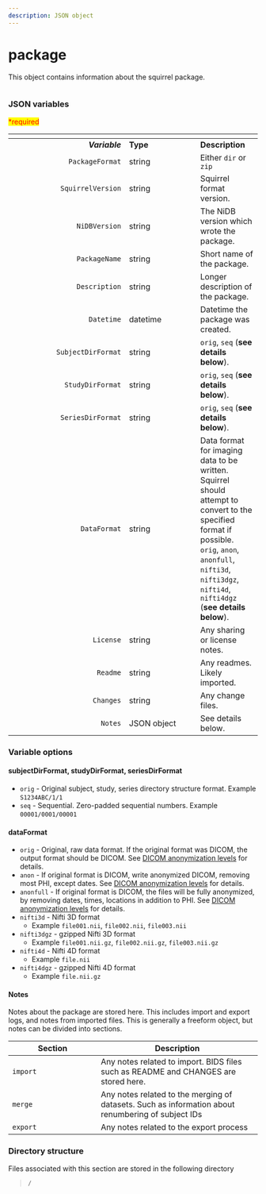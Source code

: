 ```yaml
---
description: JSON object
---
```


# package

This object contains information about the squirrel package.

<figure><img src="https://mermaid.ink/img/pako:eNqVlF1vmzAUhv9K5CoSkSAiEU2JK_Wqu5mmTVrvJm48fEi8Akb-0MKi_PfZBjuB9qLlAr8HP-_x8bHMGZWcAsLoIEh3XHz7WbQL8wjOVZI8daR8JQeIxnH1eJ2Nvr78-O7UyoCUKBLZ1y1iE7AOataCjIKaEXDqQLAGWiWjGz2jbGrKSuXWSKxivCWiXw2U-5o8Sf37D5QmkRc-yzh_EFx3pCV1L5mMXJT40KPeatMpTZkpfRzfIRogUguDePEOQ4U-yMi9w-yQ0C5h9mtXcMPb6VDrvMrlcrAka3tIgjSyYrU9Jys99Ba1fbCgnJzVcnnTeItdwwG-xgv3YeV94VBdHWMweHw0c_iNWIPXg8FHE0PYguprWITyLVPju6qqYtMtwV8hoUQeiRCkx9upabLKZ4yzLnzGOmnFR4wzezjRj3i9x13RYID7NI0HC77LsmzUyV9G1RFn3QnFqAHREEbN7T_bVAVSR2igQNhIChXRtSpQ0V4MqjvTfPhCmeIC4YrUEmJEtOIvfVsirIQGDz0zYn4mTaDMjfvF-SRG-IxOCKcx6hHeprv1Ls8e8l2-edjm-yy_xOifc6Tr_fDk9_vNZrfN88t_UiWT3g?type=png" alt=""><figcaption></figcaption></figure>

### JSON variables

<mark style="color:red;">\*required</mark>

<table data-header-hidden><thead><tr><th width="220" align="right"></th><th width="128.00000000000003"></th><th></th></tr></thead><tbody><tr><td align="right"><em><strong>Variable</strong></em></td><td><strong>Type</strong></td><td><strong>Description</strong></td></tr><tr><td align="right"><code>PackageFormat</code></td><td>string</td><td>Either <code>dir</code> or <code>zip</code></td></tr><tr><td align="right"><code>SquirrelVersion</code></td><td>string</td><td>Squirrel format version.</td></tr><tr><td align="right"><code>NiDBVersion</code></td><td>string</td><td>The NiDB version which wrote the package.</td></tr><tr><td align="right"><code>PackageName</code></td><td>string</td><td>Short name of the package.</td></tr><tr><td align="right"><code>Description</code></td><td>string</td><td>Longer description of the package.</td></tr><tr><td align="right"><code>Datetime</code></td><td>datetime</td><td>Datetime the package was created.</td></tr><tr><td align="right"><code>SubjectDirFormat</code></td><td>string</td><td><code>orig</code>, <code>seq</code> (<strong>see details below</strong>).</td></tr><tr><td align="right"><code>StudyDirFormat</code></td><td>string</td><td><code>orig</code>, <code>seq</code> (<strong>see details below</strong>).</td></tr><tr><td align="right"><code>SeriesDirFormat</code></td><td>string</td><td><code>orig</code>, <code>seq</code> (<strong>see details below</strong>).</td></tr><tr><td align="right"><code>DataFormat</code></td><td>string</td><td>Data format for imaging data to be written. Squirrel should attempt to convert to the specified format if possible. <code>orig</code>, <code>anon</code>, <code>anonfull</code>, <code>nifti3d</code>, <code>nifti3dgz</code>, <code>nifti4d</code>, <code>nifti4dgz</code> (<strong>see details below</strong>).</td></tr><tr><td align="right"><code>License</code></td><td>string</td><td>Any sharing or license notes.</td></tr><tr><td align="right"><code>Readme</code></td><td>string</td><td>Any readmes. Likely imported.</td></tr><tr><td align="right"><code>Changes</code></td><td>string</td><td>Any change files.</td></tr><tr><td align="right"><code>Notes</code></td><td>JSON object</td><td>See details below.</td></tr></tbody></table>

### Variable options

#### subjectDirFormat, studyDirFormat, seriesDirFormat

* `orig` - Original subject, study, series directory structure format. Example `S1234ABC/1/1`
* `seq` - Sequential. Zero-padded sequential numbers. Example `00001/0001/00001`

#### dataFormat

* `orig` - Original, raw data format. If the original format was DICOM, the output format should be DICOM. See [DICOM anonymization levels](../../../specifications/dicom-anonymization.md) for details.
* `anon` - If original format is DICOM, write anonymized DICOM, removing most PHI, except dates. See [DICOM anonymization levels](../../../specifications/dicom-anonymization.md) for details.
* `anonfull` - If original format is DICOM, the files will be fully anonymized, by removing dates, times, locations in addition to PHI. See [DICOM anonymization levels](../../../specifications/dicom-anonymization.md) for details.
* `nifti3d` - Nifti 3D format
  * Example `file001.nii`, `file002.nii`, `file003.nii`
* `nifti3dgz` - gzipped Nifti 3D format
  * Example `file001.nii.gz`, `file002.nii.gz`, `file003.nii.gz`
* `nifti4d` - Nifti 4D format
  * Example `file.nii`
* `nifti4dgz` - gzipped Nifti 4D format
  * Example `file.nii.gz`

#### Notes

Notes about the package are stored here. This includes import and export logs, and notes from imported files. This is generally a freeform object, but notes can be divided into sections.

<table><thead><tr><th width="163">Section</th><th>Description</th></tr></thead><tbody><tr><td><code>import</code></td><td>Any notes related to import. BIDS files such as README and CHANGES are stored here.</td></tr><tr><td><code>merge</code></td><td>Any notes related to the merging of datasets. Such as information about renumbering of subject IDs</td></tr><tr><td><code>export</code></td><td>Any notes related to the export process</td></tr></tbody></table>

### Directory structure

Files associated with this section are stored in the following directory

> `/`
